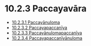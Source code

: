 

# 10.2.3 Paccayavāra

* [10.2.3.1 Paccayānuloma](10.2.3/10.2.3.1.md)
* [10.2.3.2 Paccayapaccanīya](10.2.3/10.2.3.2.md)
* [10.2.3.3 Paccayānulomapaccanīya](10.2.3/10.2.3.3.md)
* [10.2.3.4 Paccayapaccanīyānuloma](10.2.3/10.2.3.4.md)



